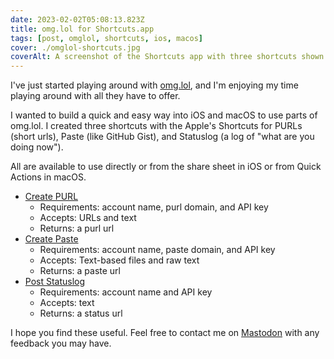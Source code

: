 ```yaml
---
date: 2023-02-02T05:08:13.823Z
title: omg.lol for Shortcuts.app
tags: [post, omglol, shortcuts, ios, macos]
cover: ./omglol-shortcuts.jpg
coverAlt: A screenshot of the Shortcuts app with three shortcuts shown Create PURL, Create Paste, and Post Statuslog
---
```


I've just started playing around with [omg.lol](https://home.omg.lol/referred-by/melanie), and I'm enjoying my time playing around with all they have to offer.

I wanted to build a quick and easy way into iOS and macOS to use parts of omg.lol. I created three shortcuts with the Apple's Shortcuts for PURLs (short urls), Paste (like GitHub Gist), and Statuslog (a log of "what are you doing now").

All are available to use directly or from the share sheet in iOS or from Quick Actions in macOS.

- [Create PURL](https://www.icloud.com/shortcuts/1376e9a485e24c3ba89f255b29639c35)
	- Requirements: account name, purl domain, and API key
	- Accepts: URLs and text
	- Returns: a purl url
- [Create Paste](https://www.icloud.com/shortcuts/3dc946bef85a4a19814a7479ea2feed1)
	- Requirements: account name, paste domain, and API key
	- Accepts: Text-based files and raw text
	- Returns: a paste url
- [Post Statuslog](https://www.icloud.com/shortcuts/27fcf4bdcb5142dca2df0d884558cd67)
	- Requirements: account name and API key
	- Accepts: text
	- Returns: a status url

I hope you find these useful. Feel free to contact me on [Mastodon](https://nyan.lol/@zicklepop) with any feedback you may have.
